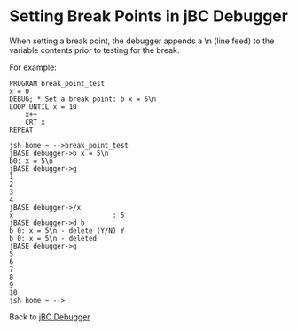 # Setting Break Points in jBC Debugger

<PageHeader />

When setting a break point, the debugger appends a \n (line feed) to the variable contents prior to testing for the break.

For example:

```
PROGRAM break_point_test
x = 0
DEBUG; * Set a break point: b x = 5\n
LOOP UNTIL x = 10
    x++
    CRT x
REPEAT

jsh home ~ -->break_point_test
jBASE debugger->b x = 5\n
b0: x = 5\n
jBASE debugger->g
1
2
3
4
jBASE debugger->/x
x                         : 5
jBASE debugger->d b
b 0: x = 5\n - delete (Y/N) Y
b 0: x = 5\n - deleted
jBASE debugger->g
5
6
7
8
9
10
jsh home ~ -->
```

Back to [jBC Debugger](./../introduction-to-the-jbc-debugger)

<PageFooter />
